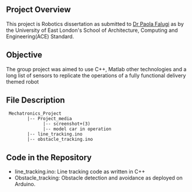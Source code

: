 ## Project Overview

This project is Robotics dissertation as submitted to [Dr Paola Falugi](https://www.linkedin.com/in/paola-falugi-699a531/) as by the University of East London's School of Architecture, Computing and Engineering(ACE) Standard.

## Objective 

The group project was aimed to use C++, Matlab other technologies and a long list of sensors to replicate the operations of a fully functional delivery themed robot 


## File Description

     Mechatronics_Project
            |-- Project_media
                  |-- screenshot+(3)
                  |-- model car in operation
            |-- line_tracking.ino
            |-- obstacle_tracking.ino
           
## Code in the Repository

- line_tracking.ino: Line tracking code as written in C++
- Obstacle_tracking: Obstacle detection and avoidance as deployed on Arduino.

  

